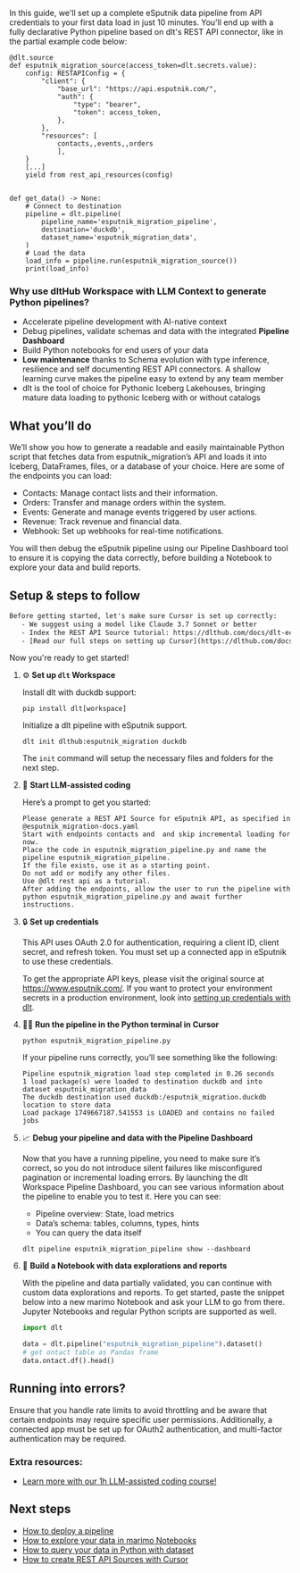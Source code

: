 In this guide, we'll set up a complete eSputnik data pipeline from API credentials to your first data load in just 10 minutes. You'll end up with a fully declarative Python pipeline based on dlt's REST API connector, like in the partial example code below:

```python-outcome
@dlt.source
def esputnik_migration_source(access_token=dlt.secrets.value):
    config: RESTAPIConfig = {
        "client": {
            "base_url": "https://api.esputnik.com/",
            "auth": {
                "type": "bearer",
                "token": access_token,
            },
        },
        "resources": [
            contacts,,events,,orders
            ],
    }
    [...]
    yield from rest_api_resources(config)


def get_data() -> None:
    # Connect to destination
    pipeline = dlt.pipeline(
        pipeline_name='esputnik_migration_pipeline',
        destination='duckdb',
        dataset_name='esputnik_migration_data', 
    )
    # Load the data
    load_info = pipeline.run(esputnik_migration_source())
    print(load_info) 
```

### Why use dltHub Workspace with LLM Context to generate Python pipelines?

- Accelerate pipeline development with AI-native context
- Debug pipelines, validate schemas and data with the integrated **Pipeline Dashboard**
- Build Python notebooks for end users of your data
- **Low maintenance** thanks to Schema evolution with type inference, resilience and self documenting REST API connectors. A shallow learning curve makes the pipeline easy to extend by any team member
- dlt is the tool of choice for Pythonic Iceberg Lakehouses, bringing mature data loading to pythonic Iceberg with or without catalogs

## What you’ll do

We’ll show you how to generate a readable and easily maintainable Python script that fetches data from esputnik_migration’s API and loads it into Iceberg, DataFrames, files, or a database of your choice. Here are some of the endpoints you can load:

- Contacts: Manage contact lists and their information.
- Orders: Transfer and manage orders within the system.
- Events: Generate and manage events triggered by user actions.
- Revenue: Track revenue and financial data.
- Webhook: Set up webhooks for real-time notifications.

You will then debug the eSputnik pipeline using our Pipeline Dashboard tool to ensure it is copying the data correctly, before building a Notebook to explore your data and build reports.

## Setup & steps to follow

```default
Before getting started, let's make sure Cursor is set up correctly:
   - We suggest using a model like Claude 3.7 Sonnet or better
   - Index the REST API Source tutorial: https://dlthub.com/docs/dlt-ecosystem/verified-sources/rest_api/ and add it to context as **@dlt rest api**
   - [Read our full steps on setting up Cursor](https://dlthub.com/docs/dlt-ecosystem/llm-tooling/cursor-restapi#23-configuring-cursor-with-documentation)
```

Now you're ready to get started!

1. ⚙️ **Set up `dlt` Workspace**
    
    Install dlt with duckdb support:
    ```shell
    pip install dlt[workspace]
    ```

    Initialize a dlt pipeline with eSputnik support.
    ```shell
    dlt init dlthub:esputnik_migration duckdb
    ```

    The `init` command will setup the necessary files and folders for the next step.
    
2. 🤠 **Start LLM-assisted coding**
    
    Here’s a prompt to get you started:
    
    ```prompt
    Please generate a REST API Source for eSputnik API, as specified in @esputnik_migration-docs.yaml 
    Start with endpoints contacts and  and skip incremental loading for now. 
    Place the code in esputnik_migration_pipeline.py and name the pipeline esputnik_migration_pipeline. 
    If the file exists, use it as a starting point. 
    Do not add or modify any other files. 
    Use @dlt rest api as a tutorial. 
    After adding the endpoints, allow the user to run the pipeline with python esputnik_migration_pipeline.py and await further instructions.
    ```

    
3. 🔒 **Set up credentials** 
    
    This API uses OAuth 2.0 for authentication, requiring a client ID, client secret, and refresh token. You must set up a connected app in eSputnik to use these credentials.
    
    To get the appropriate API keys, please visit the original source at https://www.esputnik.com/.
    If you want to protect your environment secrets in a production environment, look into [setting up credentials with dlt](https://dlthub.com/docs/walkthroughs/add_credentials).
    
4. 🏃‍♀️ **Run the pipeline in the Python terminal in Cursor**
    
    ```shell
    python esputnik_migration_pipeline.py
    ```
    
    If your pipeline runs correctly, you’ll see something like the following:
    
    ```shell
    Pipeline esputnik_migration load step completed in 0.26 seconds
    1 load package(s) were loaded to destination duckdb and into dataset esputnik_migration_data
    The duckdb destination used duckdb:/esputnik_migration.duckdb location to store data
    Load package 1749667187.541553 is LOADED and contains no failed jobs
    ```
    
5. 📈 **Debug your pipeline and data with the Pipeline Dashboard**

    Now that you have a running pipeline, you need to make sure it’s correct, so you do not introduce silent failures like misconfigured pagination or incremental loading errors. By launching the dlt Workspace Pipeline Dashboard, you can see various information about the pipeline to enable you to test it. Here you can see:
    - Pipeline overview: State, load metrics
    - Data’s schema: tables, columns, types, hints
    - You can query the data itself
    
    ```shell
    dlt pipeline esputnik_migration_pipeline show --dashboard
    ```
    
6. 🐍 **Build a Notebook with data explorations and reports**

    With the pipeline and data partially validated, you can continue with custom data explorations and reports. To get started, paste the snippet below into a new marimo Notebook and ask your LLM to go from there. Jupyter Notebooks and regular Python scripts are supported as well.

    
    ```python
    import dlt

   data = dlt.pipeline("esputnik_migration_pipeline").dataset()
   # get ontact table as Pandas frame
   data.ontact.df().head()
    ```

## Running into errors?

Ensure that you handle rate limits to avoid throttling and be aware that certain endpoints may require specific user permissions. Additionally, a connected app must be set up for OAuth2 authentication, and multi-factor authentication may be required.

### Extra resources:

- [Learn more with our 1h LLM-assisted coding course!](https://www.youtube.com/watch?v=GGid70rnJuM)

## Next steps

- [How to deploy a pipeline](https://dlthub.com/docs/walkthroughs/deploy-a-pipeline)
- [How to explore your data in marimo Notebooks](https://dlthub.com/docs/general-usage/dataset-access/marimo)
- [How to query your data in Python with dataset](https://dlthub.com/docs/general-usage/dataset-access/dataset)
- [How to create REST API Sources with Cursor](https://dlthub.com/docs/dlt-ecosystem/llm-tooling/cursor-restapi)